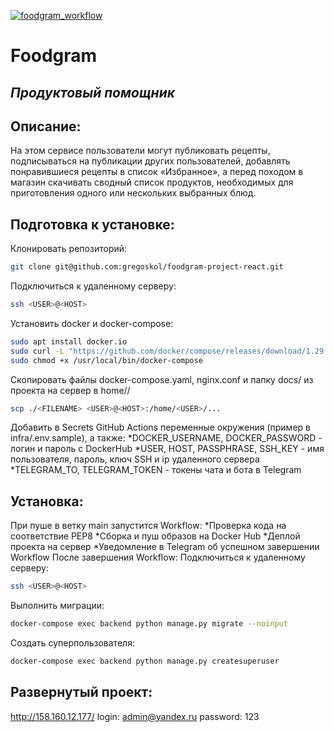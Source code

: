 [![foodgram_workflow](https://github.com/gregoskol/foodgram-project-react/actions/workflows/foodgram_workflow.yml/badge.svg)](https://github.com/gregoskol/foodgram-project-react/actions/workflows/foodgram_workflow.yml)
# Foodgram
## _Продуктовый помощник_
## Описание:
На этом сервисе пользователи могут публиковать рецепты, подписываться на публикации других пользователей, добавлять понравившиеся рецепты в список «Избранное», а перед походом в магазин скачивать сводный список продуктов, необходимых для приготовления одного или нескольких выбранных блюд.

## Подготовка к установке:
Клонировать репозиторий:
```sh
git clone git@github.com:gregoskol/foodgram-project-react.git
```
Подключиться к удаленному серверу:
```sh
ssh <USER>@<HOST>
```
Установить docker и docker-compose:
```sh
sudo apt install docker.io
sudo curl -L "https://github.com/docker/compose/releases/download/1.29.2/docker-compose-$(uname -s)-$(uname -m)" -o /usr/local/bin/docker-compose
sudo chmod +x /usr/local/bin/docker-compose
```
Скопировать файлы docker-compose.yaml, nginx.conf и папку docs/ из проекта на сервер в home/<USER>/
```sh
scp ./<FILENAME> <USER>@<HOST>:/home/<USER>/...
```
Добавить в Secrets GitHub Actions переменные окружения (пример в infra/.env.sample), а также:
*DOCKER_USERNAME, DOCKER_PASSWORD  - логин и пароль с DockerHub
*USER, HOST, PASSPHRASE, SSH_KEY - имя пользователя, пароль, ключ SSH и ip удаленного сервера
*TELEGRAM_TO, TELEGRAM_TOKEN - токены чата и бота в Telegram

## Установка:
При пуше в ветку main запустится Workflow:
*Проверка кода на соответствие PEP8
*Сборка и пуш образов на Docker Hub
*Деплой проекта на сервер
*Уведомление в Telegram об успешном завершении Workflow
После завершения Workflow:
Подключиться к удаленному серверу:
```sh
ssh <USER>@<HOST>
```
Выполнить миграции:
```sh
docker-compose exec backend python manage.py migrate --noinput
```
Создать суперпользователя:
```sh
docker-compose exec backend python manage.py createsuperuser
```

## Развернутый проект:
http://158.160.12.177/
login: admin@yandex.ru 
password: 123